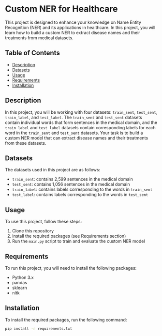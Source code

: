 # Custom NER for Healthcare

This project is designed to enhance your knowledge on Name Entity Recognition (NER) and its applications in healthcare. In this project, you will learn how to build a custom NER to extract disease names and their treatments from medical datasets.

## Table of Contents
- [Description](#description)
- [Datasets](#datasets)
- [Usage](#usage)
- [Requirements](#requirements)
- [Installation](#installation)

## Description

In this project, you will be working with four datasets: `train_sent`, `test_sent`, `train_label`, and `test_label`. The `train_sent` and `test_sent` datasets contain individual words that form sentences in the medical domain, and the `train_label` and `test_label` datasets contain corresponding labels for each word in the `train_sent` and `test_sent` datasets. Your task is to build a custom NER model that can extract disease names and their treatments from these datasets.

## Datasets

The datasets used in this project are as follows:

- `train_sent`: contains 2,599 sentences in the medical domain
- `test_sent`: contains 1,056 sentences in the medical domain
- `train_label`: contains labels corresponding to the words in `train_sent`
- `test_label`: contains labels corresponding to the words in `test_sent`

## Usage

To use this project, follow these steps:

1. Clone this repository
2. Install the required packages (see Requirements section)
3. Run the `main.py` script to train and evaluate the custom NER model

## Requirements

To run this project, you will need to install the following packages:

- Python 3.x
- pandas
- sklearn
- nltk

## Installation

To install the required packages, run the following command:

```bash
pip install -r requirements.txt

